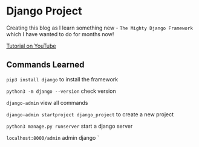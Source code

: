 
# Django Project

Creating this blog as I learn something new - `The Mighty Django Framework` which I have wanted to do for months now!

 [Tutorial on YouTube](https://www.youtube.com/watch?v=UmljXZIypDc&ab_channel=CoreySchafer)

## Commands Learned
`pip3 install django` to install the framework

`python3 -m django --version` check version

`django-admin` view all commands

`django-admin startproject django_project` to create a new project

 `python3 manage.py runserver` start a django server

`localhost:8000/admin` admin django
`
